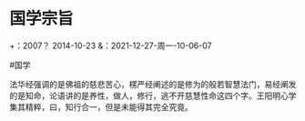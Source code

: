 # 国学宗旨
+：2007？
2014-10-23
&：2021-12-27-周一-10-06-07

#国学

法华经强调的是佛祖的慈悲苦心，楞严经阐述的是修为的般若智慧法门，易经阐发的是知命，论语讲的是养性，做人，修行，逃不开慈慧性命这四个字。王阳明心学集其精粹，曰，知行合一，但是未能得其完全究竟。
